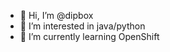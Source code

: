 - 👋 Hi, I’m @dipbox
- 👀 I’m interested in java/python
- 🌱 I’m currently learning OpenShift

<!---
dipbox/dipbox is a ✨ special ✨ repository because its `README.md` (this file) appears on your GitHub profile.
You can click the Preview link to take a look at your changes.
--->
